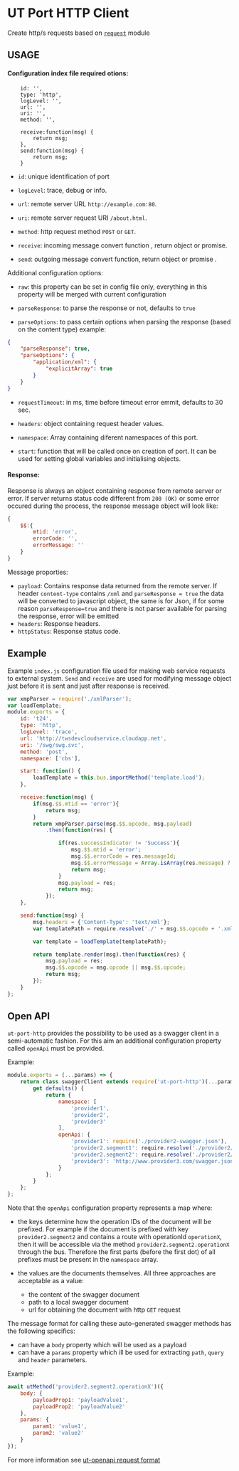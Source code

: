 # UT Port HTTP Client

Create http/s requests based on [`request`](https://github.com/request/request/blob/master/README.md#requestoptions-callback) module

## USAGE

#### Configuration index file required otions:

```
    id: '',
    type: 'http',
    logLevel: '',
    url: '',
    uri: '',
    method: '',

    receive:function(msg) {
        return msg;
    },
    send:function(msg) {
        return msg;
    }
```

 * `id`: unique identification of port

 * `logLevel`: trace, debug or info.

 * `url`: remote server URL `http://example.com:80`.

 * `uri`: remote server request URI `/about.html`.

 * `method`: http request method `POST` or `GET`.

 * `receive`: incoming message convert function , return object or promise.

 * `send`: outgoing message convert function, return object or promise .

 Additional configuration options:

* `raw`: this property can be set in config file only, everything in this property will be merged with current configuration

* `parseResponse`: to parse the response or not, defaults to `true`

* `parseOptions`: to pass certain options when parsing the response (based on the content type)
example:

```json
{
    "parseResponse": true,
    "parseOptions": {
        "application/xml": {
            "explicitArray": true
        }
    }
}
```

* `requestTimeout`: in ms, time before timeout error emmit, defaults to 30 sec.

* `headers`: object containing request header values.

* `namespace`: Array containing diferent namespaces of this port.

* `start`: function that will be called once on creation of port. It can be used for setting global variables and initialising objects.

#### Response:

Response is always an object containing response from remote server or error.
If server returns status code different from `200 (OK)` or some error occured during the process, the response message object will look like:
```javascript
{
    $$:{
        mtid: 'error',
        errorCode: '',
        errorMessage: ''
    }
}
```

Message proporties:
* `payload`: Contains response data returned from the remote server. If header `content-type` contains `/xml` and `parseResponse = true` the data will be converted to javascript object, the same is for Json, if for some reason `parseResponse=true` and there is not parser available for parsing the response, error will be emitted
* `headers`: Response headers.
* `httpStatus`: Response status code.

## Example

Example `index.js` configuration file used for making web service requests to external system. `Send` and `receive` are used for modifying message object just before it is sent and just after response is received.
```javascript
var xmpParser = require('./xmlParser');
var loadTemplate;
module.exports = {
    id: 't24',
    type: 'http',
    logLevel: 'trace',
    url: 'http://twsdevcloudservice.cloudapp.net',
    uri: '/swg/swg.svc',
    method: 'post',
    namespace: ['cbs'],

    start: function() {
        loadTemplate = this.bus.importMethod('template.load');
    },

    receive:function(msg) {
        if(msg.$$.mtid == 'error'){
            return msg;
        }
        return xmpParser.parse(msg.$$.opcode, msg.payload)
            .then(function(res) {

                if(res.successIndicator != 'Success'){
                    msg.$$.mtid = 'error';
                    msg.$$.errorCode = res.messageId;
                    msg.$$.errorMessage = Array.isArray(res.message) ? res.message.join('; ') : res.message;
                    return msg;
                }
                msg.payload = res;
                return msg;
            });
    },

    send:function(msg) {
        msg.headers = {'Content-Type': 'text/xml'};
        var templatePath = require.resolve('./' + msg.$$.opcode + '.xml.marko');

        var template = loadTemplate(templatePath);

        return template.render(msg).then(function(res) {
            msg.payload = res;
            msg.$$.opcode = msg.opcode || msg.$$.opcode;
            return msg;
        });
    }
};


```

## Open API

`ut-port-http` provides the possibility to
be used as a swagger client in a semi-automatic
fashion. For this aim an additional configuration
property called `openApi` must be provided.

Example:

```js
module.exports = (...params) => {
    return class swaggerClient extends require('ut-port-http')(...params) {
        get defaults() {
            return {
                namespace: [
                    'provider1',
                    'provider2',
                    'provider3'
                ],
                openApi: {
                    'provider1': require('./provider2-swagger.json'),
                    'provider2.segment1': require.resolve('./provider2/segment1-swagger.json'),
                    'provider2.segment2': require.resolve('./provider2/segment2-swagger.json'),
                    'provider3': 'http://www.provider3.com/swagger.json'
                }
            };
        }
    };
};
```

Note that the `openApi` configuration property
represents a map where:

* the keys determine how the operation IDs of the
document will be prefixed. For example if the
document is prefixed with key `provider2.segment2`
and contains a route with operationId `operationX`,
then it will be accessible via the method
`provider2.segment2.operationX` through the bus.
Therefore the first parts (before the first dot) of
all prefixes must be present in the `namespace` array.

* the values are the documents themselves.
All three approaches are acceptable as a value:
  * the content of the swagger document
  * path to a local swagger document
  * url for obtaining the document with http `GET` request

The message format for calling these auto-generated
swagger methods has the following specifics:

* can have a `body` property which will be used
as a payload
* can have a `params` property which ill be used
for extracting `path`, `query` and `header` parameters.

Example:

```js
await utMethod('provider2.segment2.operationX')({
    body: {
        payloadProp1: 'payloadValue1',
        payloadProp2: 'payloadValue2'
    },
    params: {
        param1: 'value1',
        param2: 'value2'
    }
});
```

For more information see
[ut-openapi request format](https://github.com/softwaregroup-bg/ut-openapi/blob/master/format/request.js)
